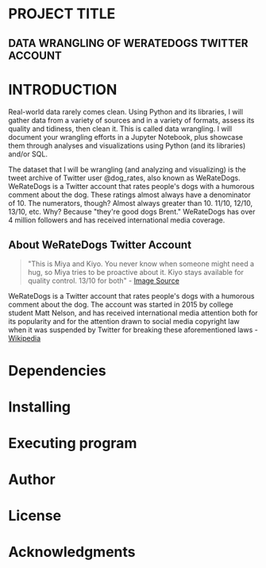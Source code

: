 # PROJECT TITLE
## DATA WRANGLING OF WERATEDOGS TWITTER ACCOUNT
# INTRODUCTION
Real-world data rarely comes clean. Using Python and its libraries, I will gather data from a variety of sources and in a variety of formats, assess its quality and tidiness, then clean it. This is called data wrangling. I will document your wrangling efforts in a Jupyter Notebook, plus showcase them through analyses and visualizations using Python (and its libraries) and/or SQL.

The dataset that I will be wrangling (and analyzing and visualizing) is the tweet archive of Twitter user @dog_rates, also known as WeRateDogs. WeRateDogs is a Twitter account that rates people's dogs with a humorous comment about the dog. These ratings almost always have a denominator of 10. The numerators, though? Almost always greater than 10. 11/10, 12/10, 13/10, etc. Why? Because "they're good dogs Brent." WeRateDogs has over 4 million followers and has received international media coverage.


## About WeRateDogs Twitter Account
> "This is Miya and Kiyo. You never know when someone might need a hug, so Miya tries to be proactive about it. Kiyo stays available for quality control. 13/10 for both" - [Image Source](https://twitter.com/dog_rates/status/1557852264026361856)

WeRateDogs is a Twitter account that rates people's dogs with a humorous comment about the dog. The account was started in 2015 by college student Matt Nelson, and has received international media attention both for its popularity and for the attention drawn to social media copyright law when it was suspended by Twitter for breaking these aforementioned laws - [Wikipedia](https://en.wikipedia.org/wiki/WeRateDogs)

# Dependencies

# Installing

# Executing program

# Author

# License

# Acknowledgments
